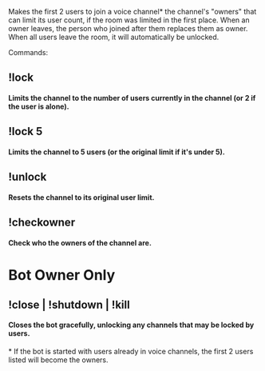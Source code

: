 Makes the first 2 users to join a voice channel\* the channel's "owners" that can limit its user count, if the room was limited in the first place.
When an owner leaves, the person who joined after them replaces them as owner.
When all users leave the room, it will automatically be unlocked.

Commands:

## !lock
#### Limits the channel to the number of users currently in the channel (or 2 if the user is alone).

## !lock 5
#### Limits the channel to 5 users (or the original limit if it's under 5).

## !unlock
#### Resets the channel to its original user limit.

## !checkowner
#### Check who the owners of the channel are.

# Bot Owner Only
## !close | !shutdown | !kill
#### Closes the bot gracefully, unlocking any channels that may be locked by users.

\* If the bot is started with users already in voice channels, the first 2 users listed will become the owners.